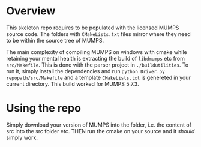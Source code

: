 # Overview

This skeleton repo requires to be populated with the licensed MUMPS source code. The folders with `CMakeLists.txt` files mirror where they need to be within the source tree of MUMPS.

The main complexity of compiling MUMPS on windows with cmake while retaining your mental health is extracting the build of `libdmumps` etc from `src/Makefile`. This is done with the parser project in `./buildutilities`. To run it, simply install the dependencies and run `python Driver.py repopath/src/Makefile` and a template `CMakeLists.txt` is genereted in your current directory. This build worked for MUMPS 5.7.3.

# Using the repo

Simply download your version of MUMPS into the folder, i.e. the content of src into the src folder etc. THEN run the cmake on your source and it _should_ simply work.